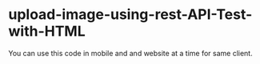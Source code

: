 # upload-image-using-rest-API-Test-with-HTML
You can use this code in mobile and and website at a time for same client. 
